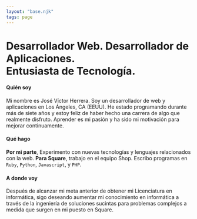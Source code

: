 ```yaml
---
layout: "base.njk"
tags: page
---
```

<div class="headline mb-4"><h1>Desarrollador Web. Desarrollador de Aplicaciones.<br />Entusiasta de Tecnología.</h1></div>

#### Quién soy

Mi nombre es José Víctor Herrera. Soy un desarrollador de web y aplicaciones en Los Ángeles, CA (EEUU).
He estado programando durante más de siete años y estoy feliz de haber hecho una carrera de algo que realmente disfruto.
Aprender es mi pasión y ha sido mi motivación para mejorar continuamente.

#### Qué hago

**Por mi parte**, Experimento con nuevas tecnologías y lenguajes relacionados con la web.
**Para Square**, trabajo en el equipo Shop.
Escribo programas en `Ruby`, `Python`, `Javascript`, y `PHP`.

#### A donde voy
Después de alcanzar mi meta anterior de obtener mi Licenciatura en informática,
sigo deseando aumentar mi conocimiento en informática a través de la ingeniería
de soluciones sucintas para problemas complejos a medida que surgen en mi puesto
en Square.
